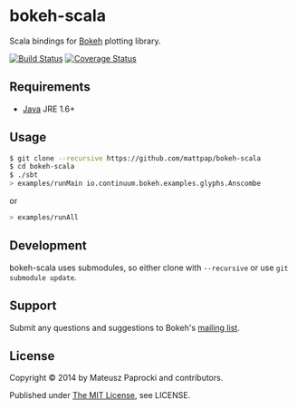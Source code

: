 # bokeh-scala

Scala bindings for [Bokeh][bokeh] plotting library.

[![Build Status][travis]](https://travis-ci.org/mattpap/bokeh-scala)
[![Coverage Status][coveralls]](https://coveralls.io/r/mattpap/bokeh-scala)

## Requirements

* [Java](http://wwww.java.com) JRE 1.6+

## Usage

```bash
$ git clone --recursive https://github.com/mattpap/bokeh-scala
$ cd bokeh-scala
$ ./sbt
> examples/runMain io.continuum.bokeh.examples.glyphs.Anscombe
```
or
```bash
> examples/runAll
```

## Development

bokeh-scala uses submodules, so either clone with `--recursive` or use
`git submodule update`.

## Support

Submit any questions and suggestions to Bokeh's [mailing list][group].

## License

Copyright &copy; 2014 by Mateusz Paprocki and contributors.

Published under [The MIT License][license], see LICENSE.

[bokeh]: http://bokeh.pydata.org
[group]: https://groups.google.com/a/continuum.io/forum/#!forum/bokeh
[travis]: https://api.travis-ci.org/mattpap/bokeh-scala.png?branch=master
[coveralls]: https://coveralls.io/repos/mattpap/bokeh-scala/badge.png
[license]: http://www.opensource.org/licenses/mit-license.php

